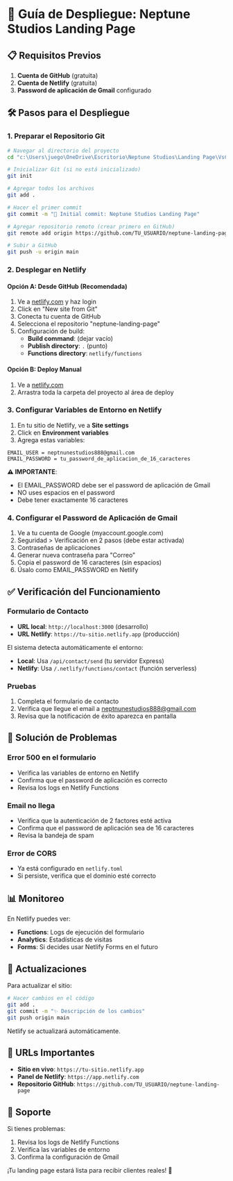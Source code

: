 # 🚀 Guía de Despliegue: Neptune Studios Landing Page

## 📋 Requisitos Previos

1. **Cuenta de GitHub** (gratuita)
2. **Cuenta de Netlify** (gratuita)
3. **Password de aplicación de Gmail** configurado

## 🛠️ Pasos para el Despliegue

### 1. Preparar el Repositorio Git

```bash
# Navegar al directorio del proyecto
cd "c:\Users\juego\OneDrive\Escritorio\Neptune Studios\Landing Page\VsCode Landing Page"

# Inicializar Git (si no está inicializado)
git init

# Agregar todos los archivos
git add .

# Hacer el primer commit
git commit -m "🌌 Initial commit: Neptune Studios Landing Page"

# Agregar repositorio remoto (crear primero en GitHub)
git remote add origin https://github.com/TU_USUARIO/neptune-landing-page.git

# Subir a GitHub
git push -u origin main
```

### 2. Desplegar en Netlify

#### Opción A: Desde GitHub (Recomendada)
1. Ve a [netlify.com](https://netlify.com) y haz login
2. Click en "New site from Git"
3. Conecta tu cuenta de GitHub
4. Selecciona el repositorio "neptune-landing-page"
5. Configuración de build:
   - **Build command**: (dejar vacío)
   - **Publish directory**: `.` (punto)
   - **Functions directory**: `netlify/functions`

#### Opción B: Deploy Manual
1. Ve a [netlify.com](https://netlify.com)
2. Arrastra toda la carpeta del proyecto al área de deploy

### 3. Configurar Variables de Entorno en Netlify

1. En tu sitio de Netlify, ve a **Site settings**
2. Click en **Environment variables**
3. Agrega estas variables:

```
EMAIL_USER = neptnunestudios888@gmail.com
EMAIL_PASSWORD = tu_password_de_aplicacion_de_16_caracteres
```

**⚠️ IMPORTANTE**: 
- El EMAIL_PASSWORD debe ser el password de aplicación de Gmail
- NO uses espacios en el password
- Debe tener exactamente 16 caracteres

### 4. Configurar el Password de Aplicación de Gmail

1. Ve a tu cuenta de Google (myaccount.google.com)
2. Seguridad > Verificación en 2 pasos (debe estar activada)
3. Contraseñas de aplicaciones
4. Generar nueva contraseña para "Correo"
5. Copia el password de 16 caracteres (sin espacios)
6. Úsalo como EMAIL_PASSWORD en Netlify

## ✅ Verificación del Funcionamiento

### Formulario de Contacto
- **URL local**: `http://localhost:3000` (desarrollo)
- **URL Netlify**: `https://tu-sitio.netlify.app` (producción)

El sistema detecta automáticamente el entorno:
- **Local**: Usa `/api/contact/send` (tu servidor Express)
- **Netlify**: Usa `/.netlify/functions/contact` (función serverless)

### Pruebas
1. Completa el formulario de contacto
2. Verifica que llegue el email a neptnunestudios888@gmail.com
3. Revisa que la notificación de éxito aparezca en pantalla

## 🔧 Solución de Problemas

### Error 500 en el formulario
- Verifica las variables de entorno en Netlify
- Confirma que el password de aplicación es correcto
- Revisa los logs en Netlify Functions

### Email no llega
- Verifica que la autenticación de 2 factores esté activa
- Confirma que el password de aplicación sea de 16 caracteres
- Revisa la bandeja de spam

### Error de CORS
- Ya está configurado en `netlify.toml`
- Si persiste, verifica que el dominio esté correcto

## 📊 Monitoreo

En Netlify puedes ver:
- **Functions**: Logs de ejecución del formulario
- **Analytics**: Estadísticas de visitas
- **Forms**: Si decides usar Netlify Forms en el futuro

## 🔄 Actualizaciones

Para actualizar el sitio:

```bash
# Hacer cambios en el código
git add .
git commit -m "✨ Descripción de los cambios"
git push origin main
```

Netlify se actualizará automáticamente.

## 🎯 URLs Importantes

- **Sitio en vivo**: `https://tu-sitio.netlify.app`
- **Panel de Netlify**: `https://app.netlify.com`
- **Repositorio GitHub**: `https://github.com/TU_USUARIO/neptune-landing-page`

## 📧 Soporte

Si tienes problemas:
1. Revisa los logs de Netlify Functions
2. Verifica las variables de entorno
3. Confirma la configuración de Gmail

¡Tu landing page estará lista para recibir clientes reales! 🚀
